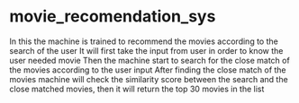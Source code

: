 # movie_recomendation_sys
In this the machine is trained to recommend the movies according to the search of the user
It will first take the input from user in order to know the user needed movie
Then the machine start to search for the close match of the movies according to the user input
After finding the close match of the movies machine will check the similarity score between the search and the close matched movies,
then it will return the top 30 movies in the list
